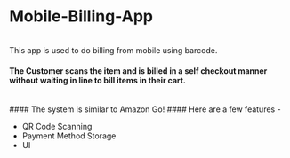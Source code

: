 # Mobile-Billing-App
<br>
This app is used to do billing from mobile using barcode.

#### The Customer scans the item and is billed in a self checkout manner without waiting in line to bill items in their cart.
<br>
 #### The system is similar to Amazon Go! 
#### Here are a few features -

 - QR Code Scanning
 - Payment Method Storage
 - UI

